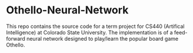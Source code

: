 # Othello-Neural-Network

This repo contains the source code for a term project for CS440 (Artifical Intelligence) at Colorado State University.
The implementation is of a feed-forward neural network designed to play/learn the popular board game Othello.
